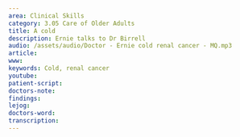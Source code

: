 ```yaml
---
area: Clinical Skills
category: 3.05 Care of Older Adults
title: A cold
description: Ernie talks to Dr Birrell
audio: /assets/audio/Doctor - Ernie cold renal cancer - MQ.mp3
article: 
www: 
keywords: Cold, renal cancer
youtube:
patient-script: 
doctors-note: 
findings: 
lejog: 
doctors-word: 
transcription: 
--- 
```


